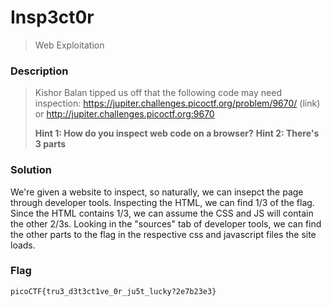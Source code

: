 # Insp3ct0r
> Web Exploitation

### Description
> Kishor Balan tipped us off that the following code may need inspection: https://jupiter.challenges.picoctf.org/problem/9670/ (link) or http://jupiter.challenges.picoctf.org:9670
>
> **Hint 1: How do you inspect web code on a browser?**
> **Hint 2: There's 3 parts**

### Solution
We're given a website to inspect, so naturally, we can insepct the page through developer tools. Inspecting the HTML, we can find 1/3 of the flag. Since the HTML contains 1/3, we can assume the CSS and JS will contain the other 2/3s. Looking in the "sources" tab of developer tools, we can find the other parts to the flag in the respective css and javascript files the site loads.

### Flag
`picoCTF{tru3_d3t3ct1ve_0r_ju5t_lucky?2e7b23e3}`
